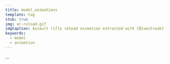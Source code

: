 ```yaml
---
title: model_animations
template: tag
stub: true
img: ar-reload.gif
imgCaption: Assault rifle reload animation extracted with [Bluestreak](http://ghost.halomaps.org/bluestreak/animation/).
keywords:
  - model
  - animation
---
```

...
